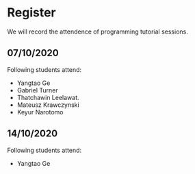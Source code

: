 # Register
We will record the attendence of programming tutorial sessions.

## 07/10/2020
Following students attend:
* Yangtao Ge
* Gabriel Turner
* Thatchawin Leelawat.
* Mateusz Krawczynski
* Keyur Narotomo

## 14/10/2020
Following students attend:
* Yangtao Ge
